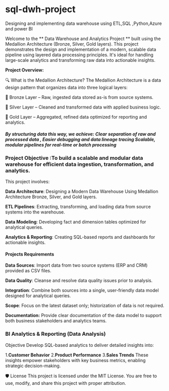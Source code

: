 # sql-dwh-project
Designing and implementing data warehouse using ETL,SQL ,Python,Azure and power BI

Welcome to the ** Data Warehouse and Analytics Project ** built using the Medallion Architecture (Bronze, Silver, Gold layers). This project demonstrates the design and implementation of a modern, scalable data pipeline using layered data processing principles. It's ideal for handling large-scale analytics and transforming raw data into actionable insights.

**Project Overview:**

🔍 What is the Medallion Architecture?
The Medallion Architecture is a data design pattern that organizes data into three logical layers:

🥉 Bronze Layer – Raw, ingested data stored as-is from source systems.

🥈 Silver Layer – Cleaned and transformed data with applied business logic.

🥇 Gold Layer – Aggregated, refined data optimized for reporting and analytics.

##### By structuring data this way, we achieve: Clear separation of raw and processed data , Easier debugging and data lineage tracing Scalable, modular pipelines for real-time or batch processing

### Project Objective :To build a scalable and modular data warehouse for efficient data ingestion, transformation, and analytics.

This project involves:

**Data Architecture**: Designing a Modern Data Warehouse Using Medallion Architecture Bronze, Silver, and Gold layers.

**ETL Pipelines**: Extracting, transforming, and loading data from source systems into the warehouse.

**Data Modeling**: Developing fact and dimension tables optimized for analytical queries.

**Analytics & Reporting**: Creating SQL-based reports and dashboards for actionable insights.

#### Projects Requirements 

**Data Sources**: Import data from two source systems (ERP and CRM) provided as CSV files.

**Data Quality**: Cleanse and resolve data quality issues prior to analysis.

**Integration**: Combine both sources into a single, user-friendly data model designed for analytical queries.

**Scope**: Focus on the latest dataset only; historization of data is not required.

**Documentation:** Provide clear documentation of the data model to support both business stakeholders and analytics teams.

### BI Analytics & Reporting (Data Analysis)
Objective Develop SQL-based analytics to deliver detailed insights into:

1.**Customer Behavior**
2.**Product Performance**
3.**Sales Trends**
These insights empower stakeholders with key business metrics, enabling strategic decision-making.

🛡️ License
This project is licensed under the MIT License. You are free to use, modify, and share this project with proper attribution.
